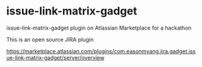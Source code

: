 # issue-link-matrix-gadget
issue-link-matrix-gadget plugin on Atlassian Marketplace for a hackathon

This is an open source JIRA plugin

https://marketplace.atlassian.com/plugins/com.easonmyang.jira.gadget.issue-link-matrix-gadget/server/overview

